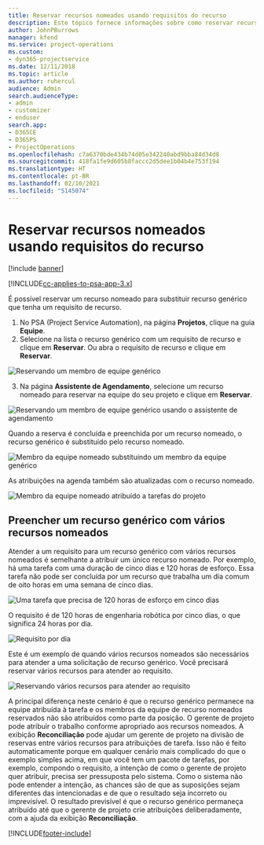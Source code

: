 ```yaml
---
title: Reservar recursos nomeados usando requisitos do recurso
description: Este tópico fornece informações sobre como reservar recursos nomeados para um requisito de recurso genérico.
author: JohnPBurrows
manager: kfend
ms.service: project-operations
ms.custom:
- dyn365-projectservice
ms.date: 12/11/2018
ms.topic: article
ms.author: ruhercul
audience: Admin
search.audienceType:
- admin
- customizer
- enduser
search.app:
- D365CE
- D365PS
- ProjectOperations
ms.openlocfilehash: c7a6370bde434b74d05e342240abd9bba84d34d8
ms.sourcegitcommit: 418fa1fe9d605b8faccc2d5dee1b04b4e753f194
ms.translationtype: HT
ms.contentlocale: pt-BR
ms.lasthandoff: 02/10/2021
ms.locfileid: "5145074"
---
```

# <a name="book-named-resources-from-resource-requirements"></a>Reservar recursos nomeados usando requisitos do recurso

[!include [banner](../includes/psa-now-project-operations.md)]

[!INCLUDE[cc-applies-to-psa-app-3.x](../includes/cc-applies-to-psa-app-3x.md)]

É possível reservar um recurso nomeado para substituir recurso genérico que tenha um requisito de recurso.

1. No PSA (Project Service Automation), na página **Projetos**, clique na guia **Equipe**.
2. Selecione na lista o recurso genérico com um requisito de recurso e clique em **Reservar**. Ou abra o requisito de recurso e clique em **Reservar**.


![Reservando um membro de equipe genérico](media/RM-how-to-14.png)


3. Na página **Assistente de Agendamento**, selecione um recurso nomeado para reservar na equipe do seu projeto e clique em **Reservar**.

![Reservando um membro de equipe genérico usando o assistente de agendamento](media/RM-how-to-15.png)

Quando a reserva é concluída e preenchida por um recurso nomeado, o recurso genérico é substituído pelo recurso nomeado.

![Membro da equipe nomeado substituindo um membro da equipe genérico](media/RM-how-to-16.png)

As atribuições na agenda também são atualizadas com o recurso nomeado.

![Membro da equipe nomeado atribuído a tarefas do projeto](media/RM-how-to-17.png)

## <a name="fulfill-a-generic-resource-with-multiple-named-resources"></a>Preencher um recurso genérico com vários recursos nomeados
Atender a um requisito para um recurso genérico com vários recursos nomeados é semelhante a atribuir um único recurso nomeado. Por exemplo, há uma tarefa com uma duração de cinco dias e 120 horas de esforço. Essa tarefa não pode ser concluída por um recurso que trabalha um dia comum de oito horas em uma semana de cinco dias. 

![Uma tarefa que precisa de 120 horas de esforço em cinco dias](media/RM-how-to-21.png)

O requisito é de 120 horas de engenharia robótica por cinco dias, o que significa 24 horas por dia.

![Requisito por dia](media/RM-how-to-22.png)

Este é um exemplo de quando vários recursos nomeados são necessários para atender a uma solicitação de recurso genérico. Você precisará reservar vários recursos para atender ao requisito.

![Reservando vários recursos para atender ao requisito](media/RM-how-to-23.png)

A principal diferença neste cenário é que o recurso genérico permanece na equipe atribuída à tarefa e os membros da equipe de recurso nomeados reservados não são atribuídos como parte da posição. O gerente de projeto pode atribuir o trabalho conforme apropriado aos recursos nomeados. A exibição **Reconciliação** pode ajudar um gerente de projeto na divisão de reservas entre vários recursos para atribuições de tarefa. Isso não é feito automaticamente porque em qualquer cenário mais complicado do que o exemplo simples acima, em que você tem um pacote de tarefas, por exemplo, compondo o requisito, a intenção de como o gerente de projeto quer atribuir, precisa ser pressuposta pelo sistema. Como o sistema não pode entender a intenção, as chances são de que as suposições sejam diferentes das intencionadas e de que o resultado seja incorreto ou imprevisível. O resultado previsível é que o recurso genérico permaneça atribuído até que o gerente de projeto crie atribuições deliberadamente, com a ajuda da exibição **Reconciliação**.




[!INCLUDE[footer-include](../includes/footer-banner.md)]